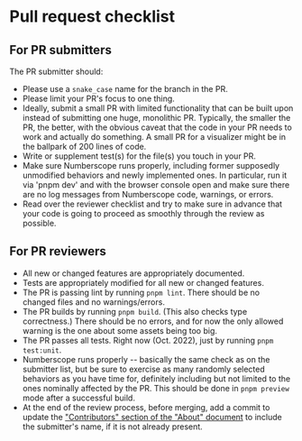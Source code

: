 # Pull request checklist

## For PR submitters

The PR submitter should:

-   Please use a `snake_case` name for the branch in the PR.
-   Please limit your PR's focus to one thing.
-   Ideally, submit a small PR with limited functionality that can be built
    upon instead of submitting one huge, monolithic PR. Typically, the smaller
    the PR, the better, with the obvious caveat that the code in your PR needs
    to work and actually do something. A small PR for a visualizer might be in
    the ballpark of 200 lines of code.
-   Write or supplement test(s) for the file(s) you touch in your PR.
-   Make sure Numberscope runs properly, including former supposedly
    unmodified behaviors and newly implemented ones. In particular, run it via
    'pnpm dev' and with the browser console open and make sure there are no
    log messages from Numberscope code, warnings, or errors.
-   Read over the reviewer checklist and try to make sure in advance that your
    code is going to proceed as smoothly through the review as possible.

## For PR reviewers

-   All new or changed features are appropriately documented.
-   Tests are appropriately modified for all new or changed features.
-   The PR is passing lint by running `pnpm lint`. There should be no changed
    files and no warnings/errors.
-   The PR builds by running `pnpm build`. (This also checks type
    correctness.) There should be no errors, and for now the only allowed
    warning is the one about some assets being too big.
-   The PR passes all tests. Right now (Oct. 2022), just by running
    `pnpm test:unit`.
-   Numberscope runs properly -- basically the same check as on the submitter
    list, but be sure to exercise as many randomly selected behaviors as you
    have time for, definitely including but not limited to the ones nominally
    affected by the PR. This should be done in `pnpm preview` mode after a
    successful build.
-   At the end of the review process, before merging, add a commit to update
    the
    ["Contributors" section of the "About" document](about.md#contributors) to
    include the submitter's name, if it is not already present.
